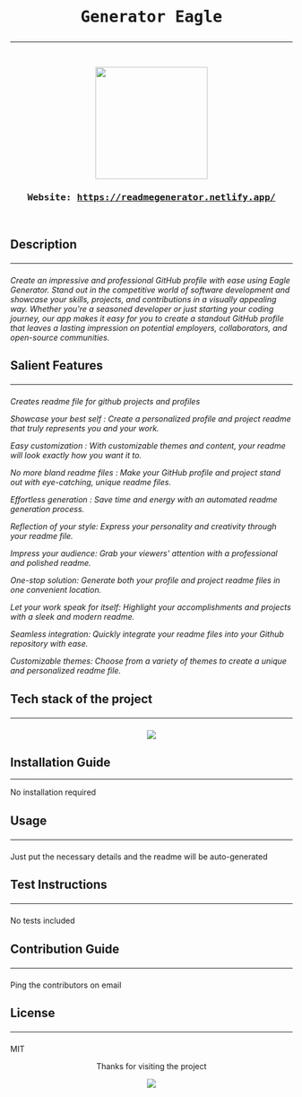 
<div align='center'>
<pre>
<h1>Generator Eagle<hr/></h1>
<img src = "https://res.cloudinary.com/dqorldalg/image/upload/v1682242258/logo_1_rgf_hxj5ar.png" width="200" height="200"/>
<h3>Website: <a href = "https://readmegenerator.netlify.app/">https://readmegenerator.netlify.app/</a></h3>
</pre>
</div>
<div>
<h2>Description<hr/></h2>
<p><i>Create an impressive and professional GitHub profile with ease using Eagle Generator. Stand out in the competitive world of software development and showcase your skills, projects, and contributions in a visually appealing way. Whether you're a seasoned developer or just starting your coding journey, our app makes it easy for you to create a standout GitHub profile that leaves a lasting impression on potential employers, collaborators, and open-source communities.
</i></p>
</div>
<div>
<h2>Salient Features<hr/></h2>
<p><i>Creates readme file for github projects and profiles

Showcase your best self : Create a personalized profile and project readme that truly represents you and your work.

Easy customization : With customizable themes and content, your readme will look exactly how you want it to.

No more bland readme files : Make your GitHub profile and project stand out with eye-catching, unique readme files.

Effortless generation : Save time and energy with an automated readme generation process.

Reflection of your style: Express your personality and creativity through your readme file.

Impress your audience: Grab your viewers' attention with a professional and polished readme.

One-stop solution: Generate both your profile and project readme files in one convenient location.

Let your work speak for itself: Highlight your accomplishments and projects with a sleek and modern readme.

Seamless integration: Quickly integrate your readme files into your Github repository with ease.

Customizable themes: Choose from a variety of themes to create a unique and personalized readme file.</i></p>
</div>
<div>
<p><h2>Tech stack of the project<hr/></h2></p>
<p align="center">
<a href="/">
<img src="https://skillicons.dev/icons?i=atom,discord,github,git,codepen,html,js,css,linkedin,netlify,react,vscode" />
</a>
</p>
</p>
</div>
<div>
<p><h2>Installation Guide</h2><hr/></h2></p>
<p>No installation required</p>
</div>
<div>
<p><h2>Usage<hr/></h2></p>
<p>Just put the necessary details and the readme will be auto-generated</p>
</div>
<div>
<p><h2>Test Instructions<hr/></h2></p>
<p>No tests included</p>
</div>
<div>
<p><h2>Contribution Guide<hr/></h2></p>
<p>Ping the contributors on email</p>
</div>
<div>
<p><h2>License<hr/></h2></p>
<p>MIT</p>
</div>
<div>
<p align='center'>Thanks for visiting the project</p>
<p align="center">
  <img src="https://capsule-render.vercel.app/api?type=waving&color=gradient&height=100&section=footer"/>
</p>
</div>
